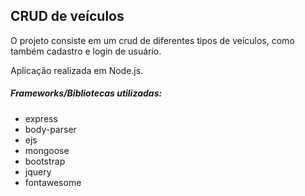 ## CRUD de veículos

O projeto consiste em um crud de diferentes tipos de veículos, como também cadastro e login de usuário.

Aplicação realizada em Node.js.

##### Frameworks/Bibliotecas utilizadas:
- express
- body-parser
- ejs
- mongoose
- bootstrap
- jquery
- fontawesome